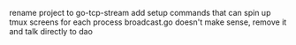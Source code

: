 rename project to go-tcp-stream
add setup commands that can spin up tmux screens for each process
broadcast.go doesn't make sense, remove it and talk directly to dao